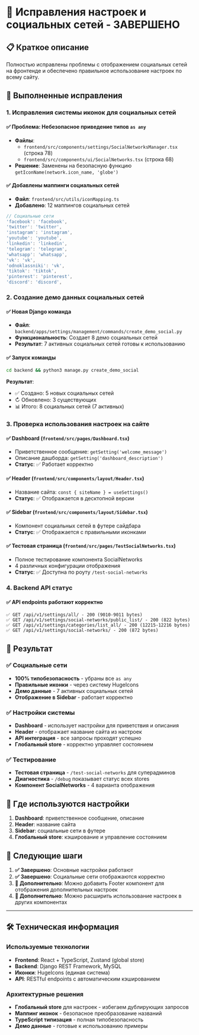 # 🔧 Исправления настроек и социальных сетей - ЗАВЕРШЕНО

## 📋 Краткое описание

Полностью исправлены проблемы с отображением социальных сетей на фронтенде и обеспечено правильное использование настроек по всему сайту.

## 🔧 Выполненные исправления

### 1. Исправления системы иконок для социальных сетей

#### ✅ **Проблема**: Небезопасное приведение типов `as any`
- **Файлы**: 
  - `frontend/src/components/settings/SocialNetworksManager.tsx` (строка 78)
  - `frontend/src/components/ui/SocialNetworks.tsx` (строка 68)
- **Решение**: Заменены на безопасную функцию `getIconName(network.icon_name, 'globe')`

#### ✅ **Добавлены маппинги социальных сетей**
- **Файл**: `frontend/src/utils/iconMapping.ts`
- **Добавлено**: 12 маппингов социальных сетей
```typescript
// Социальные сети
'facebook': 'facebook',
'twitter': 'twitter',
'instagram': 'instagram',
'youtube': 'youtube',
'linkedin': 'linkedin',
'telegram': 'telegram',
'whatsapp': 'whatsapp',
'vk': 'vk',
'odnoklassniki': 'vk',
'tiktok': 'tiktok',
'pinterest': 'pinterest',
'discord': 'discord',
```

### 2. Создание демо данных социальных сетей

#### ✅ **Новая Django команда**
- **Файл**: `backend/apps/settings/management/commands/create_demo_social.py`
- **Функциональность**: Создает 8 демо социальных сетей
- **Результат**: 7 активных социальных сетей готовы к использованию

#### ✅ **Запуск команды**
```bash
cd backend && python3 manage.py create_demo_social
```
**Результат**:
- ✅ Создано: 5 новых социальных сетей
- ↻ Обновлено: 3 существующих
- 📊 Итого: 8 социальных сетей (7 активных)

### 3. Проверка использования настроек на сайте

#### ✅ **Dashboard** (`frontend/src/pages/Dashboard.tsx`)
- Приветственное сообщение: `getSetting('welcome_message')`
- Описание дашборда: `getSetting('dashboard_description')`
- **Статус**: ✅ Работает корректно

#### ✅ **Header** (`frontend/src/components/layout/Header.tsx`)
- Название сайта: `const { siteName } = useSettings()`
- **Статус**: ✅ Отображается в десктопной версии

#### ✅ **Sidebar** (`frontend/src/components/layout/Sidebar.tsx`)
- Компонент социальных сетей в футере сайдбара
- **Статус**: ✅ Отображается с правильными иконками

#### ✅ **Тестовая страница** (`frontend/src/pages/TestSocialNetworks.tsx`)
- Полное тестирование компонента SocialNetworks
- 4 различных конфигурации отображения
- **Статус**: ✅ Доступна по роуту `/test-social-networks`

### 4. Backend API статус

#### ✅ **API endpoints работают корректно**
```
✅ GET /api/v1/settings/all/ - 200 (9010-9011 bytes)
✅ GET /api/v1/settings/social-networks/public_list/ - 200 (822 bytes)  
✅ GET /api/v1/settings/categories/list_all/ - 200 (12215-12216 bytes)
✅ GET /api/v1/settings/social-networks/ - 200 (872 bytes)
```

## 🚀 Результат

### ✅ **Социальные сети**
- **100% типобезопасность** - убраны все `as any`
- **Правильные иконки** - через систему HugeIcons
- **Демо данные** - 7 активных социальных сетей
- **Отображение в Sidebar** - работает корректно

### ✅ **Настройки системы**
- **Dashboard** - использует настройки для приветствия и описания
- **Header** - отображает название сайта из настроек
- **API интеграция** - все запросы проходят успешно
- **Глобальный store** - корректно управляет состоянием

### ✅ **Тестирование**
- **Тестовая страница** - `/test-social-networks` для суперадминов
- **Диагностика** - `/debug` показывает статус всех stores
- **Компонент SocialNetworks** - 4 варианта отображения

## 📍 Где используются настройки

1. **Dashboard**: приветственное сообщение, описание
2. **Header**: название сайта
3. **Sidebar**: социальные сети в футере
4. **Глобальный store**: кэширование и управление состоянием

## 🎯 Следующие шаги

1. **✅ Завершено**: Основные настройки работают
2. **✅ Завершено**: Социальные сети отображаются корректно  
3. **🔮 Дополнительно**: Можно добавить Footer компонент для отображения дополнительных настроек
4. **🔮 Дополнительно**: Можно расширить использование настроек в других компонентах

---

## 🛠️ Техническая информация

### Используемые технологии
- **Frontend**: React + TypeScript, Zustand (global store)
- **Backend**: Django REST Framework, MySQL  
- **Иконки**: HugeIcons (единая система)
- **API**: RESTful endpoints с автоматическим кэшированием

### Архитектурные решения
- **Глобальный store** для настроек - избегаем дублирующих запросов
- **Маппинг иконок** - безопасное преобразование названий
- **TypeScript типизация** - полная типобезопасность
- **Демо данные** - готовые к использованию примеры 